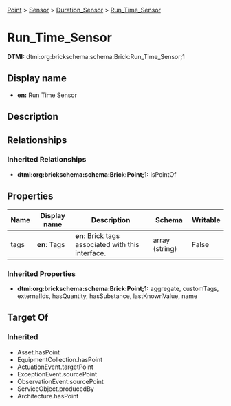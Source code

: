 [Point](../../Point.md) > [Sensor](../Sensor.md) > [Duration_Sensor](Duration_Sensor.md) > [Run_Time_Sensor](.)
# Run_Time_Sensor
**DTMI:** dtmi:org:brickschema:schema:Brick:Run_Time_Sensor;1
## Display name
- **en:** Run Time Sensor
## Description
## Relationships
### Inherited Relationships
* **dtmi:org:brickschema:schema:Brick:Point;1:** isPointOf
## Properties
|Name|Display name|Description|Schema|Writable|
|-|-|-|-|-|
|tags|**en**: Tags|**en**: Brick tags associated with this interface.|array (string)|False|
### Inherited Properties
* **dtmi:org:brickschema:schema:Brick:Point;1:** aggregate, customTags, externalIds, hasQuantity, hasSubstance, lastKnownValue, name
## Target Of
### Inherited
* Asset.hasPoint
* EquipmentCollection.hasPoint
* ActuationEvent.targetPoint
* ExceptionEvent.sourcePoint
* ObservationEvent.sourcePoint
* ServiceObject.producedBy
* Architecture.hasPoint
